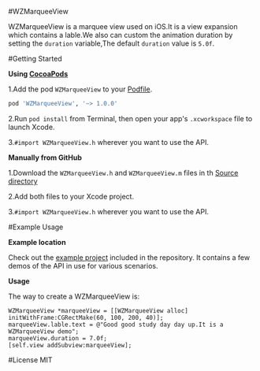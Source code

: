 #WZMarqueeView

WZMarqueeView is a marquee view used on iOS.It is a view expansion which contains a lable.We also can custom the animation duration by setting the `duration` variable,The default `duration` value is `5.0f`.

#Getting Started

**Using [CocoaPods](http://cocoapods.org)**

 1.Add the pod `WZMarqueeView` to your [Podfile](http://guides.cocoapods.org/using/the-podfile.html).
```ruby
pod 'WZMarqueeView', '~> 1.0.0'
```
 2.Run `pod install` from Terminal, then open your app's `.xcworkspace` file to launch Xcode.
 
 3.`#import WZMarqueeView.h` wherever you want to use the API.

**Manually from GitHub**

1.Download the `WZMarqueeView.h` and `WZMarqueeView.m` files in th [Source directory](https://github.com/wangzz/WZMarqueeView/tree/master/WZMarqueeView)

2.Add both files to your Xcode project.

3.`#import WZMarqueeView.h` wherever you want to use the API.

#Example Usage

**Example location**

Check out the [example project](https://github.com/wangzz/WZMarqueeView/tree/master/WZMarqueeViewDemo) included in the repository. It contains a few demos of the API in use for various scenarios. 

**Usage**

The way to create a WZMarqueeView is:

```objc
WZMarqueeView *marqueeView = [[WZMarqueeView alloc] initWithFrame:CGRectMake(60, 100, 200, 40)];
marqueeView.lable.text = @"Good good study day day up.It is a WZMarqueeView demo";
marqueeView.duration = 7.0f;
[self.view addSubview:marqueeView];
```

#License
MIT
